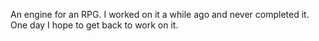 An engine for an RPG. I worked on it a while ago and never completed it. One
day I hope to get back to work on it.
